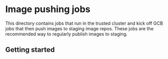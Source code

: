 # Image pushing jobs

This directory contains jobs that run in the trusted cluster and kick off GCB
jobs that then push images to staging image repos. These jobs are the recommended
way to regularly publish images to staging.

## Getting started